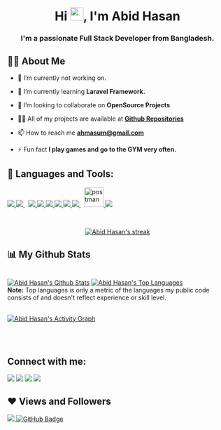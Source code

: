 
<h1 align="center">Hi <img src="https://raw.githubusercontent.com/MartinHeinz/MartinHeinz/master/wave.gif" width="30px">, I'm Abid Hasan</h1>
<h3 align="center">I'm a passionate Full Stack Developer from Bangladesh.</h3>


## 🙋‍♂️ About Me

- 🔭 I’m currently not working on.

- 🌱 I’m currently learning **Laravel Framework.**

- 👯 I’m looking to collaborate on **OpenSource Projects**

- 👨‍💻 All of my projects are available at **[Github Repositories](https://github.com/AbidHasan007?tab=repositories)**

- 📫 How to reach me **ahmasum@gmail.com**

- ⚡ Fun fact **I play games and go to the GYM very often.**

## 🚀 Languages and Tools:

<p align="left"> 
    <a href="https://www.java.com" target="_blank"> <img src="https://img.icons8.com/officel/48/000000/php-logo.png"/> </a>
    <a style="padding-right:8px;" href="https://www.mysql.com/" target="_blank"> <img src="https://img.icons8.com/fluent/50/000000/mysql-logo.png"/> </a> 
    <a href="https://developer.mozilla.org/en-US/docs/Web/JavaScript" target="_blank"> <img src="https://img.icons8.com/color/48/000000/javascript.png"/> </a> 
    <a href="https://www.w3.org/html/" target="_blank"> <img src="https://img.icons8.com/color/48/000000/html-5.png"/> </a> 
    <a href="https://www.w3schools.com/css/" target="_blank"> <img src="https://img.icons8.com/color/48/000000/css3.png"/> </a> 
    <a href="https://getbootstrap.com" target="_blank"> <img src="https://img.icons8.com/color/48/000000/bootstrap.png"/> </a> 
    <a href="https://www.laravel.com" target="_blank"> <img src="https://img.icons8.com/fluency/48/000000/laravel.png"/> </a> 
    <a style="padding-right:8px;" href="https://nodejs.org" target="_blank"> <img src="https://img.icons8.com/color/48/000000/nodejs.png"/> </a>  
    <a href="https://postman.com" target="_blank"> <img src="https://www.vectorlogo.zone/logos/getpostman/getpostman-icon.svg" alt="postman" width="45" height="45"/> </a>   
    <a href="https://git-scm.com/" target="_blank"> <img src="https://img.icons8.com/color/48/000000/git.png"/> </a>
 

</p>

<br/>

<p align="center">
    <a href="https://github.com/abidhasan007/github-readme-streak-stats">
        <img title="🔥 Get streak stats for your profile at git.io/streak-stats" alt="Abid Hasan's streak" src="https://github-readme-streak-stats.herokuapp.com/?user=abidhasan007&theme=black-ice&hide_border=true&stroke=0000&background=060A0CD0"/>
    </a>
</p>

## 📊 My Github Stats

  <br/>
    <a href="https://github.com/abidhasan007/github-readme-stats"><img alt="Abid Hasan's Github Stats" src="https://github-readme-stats.vercel.app/api?username=abidhasan007&show_icons=true&count_private=true&theme=react&hide_border=true&bg_color=0D1117" /></a>
  <a href="https://github.com/abidhasan007/github-readme-stats"><img alt="Abid Hasan's Top Languages" src="https://github-readme-stats.vercel.app/api/top-langs/?username=abidhasan007&langs_count=8&count_private=true&layout=compact&theme=react&hide_border=true&bg_color=0D1117" /></a>
  <br/>
  <b>Note:</b> Top languages is only a metric of the languages my public code consists of and doesn't reflect experience or skill level.


<br/>
<br/>

<a href="https://github.com/abidhasan007/github-readme-activity-graph"><img alt="Abid Hasan's Activity Graph" src="https://activity-graph.herokuapp.com/graph?username=abidhasan007&bg_color=0D1117&color=5BCDEC&line=5BCDEC&point=FFFFFF&hide_border=true" /></a>

<br/>
<br/>

## Connect with me:
<p align="left">

<a href = "https://www.linkedin.com/in/abid-hasan-masum/"><img src="https://img.icons8.com/fluent/48/000000/linkedin.png"/></a>
<a href = "https://facebook.com/hashtagabidhasan"><img src="https://img.icons8.com/bubbles/50/000000/facebook.png"/></a>
<a href = "#"><img src="https://img.icons8.com/fluent/48/000000/instagram-new.png"/></a>
<a href = "#"><img src="https://img.icons8.com/color/48/000000/youtube-play.png"/></a>

</p>

## ❤ Views and Followers
<a href="https://github.com/Meghna-DAS/github-profile-views-counter">
    <img src="https://komarev.com/ghpvc/?username=abidhasan007">
</a>
<a href="https://github.com/abidhasan007?tab=followers"><img src="https://img.shields.io/github/followers/abidhasan007?label=Followers&style=social" alt="GitHub Badge"></a>
